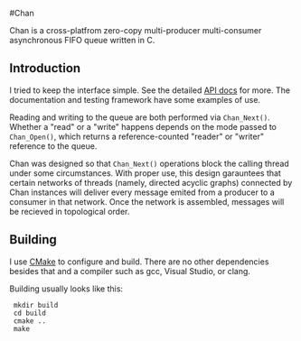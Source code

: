 #Chan

Chan is a cross-platfrom zero-copy multi-producer multi-consumer
asynchronous FIFO queue written in C.

## Introduction

I tried to keep the interface simple.  See the detailed [API docs][1]
for more.  The documentation and testing framework have some
examples of use.

Reading and writing to the queue are both performed via `Chan_Next()`.
Whether a "read" or a "write" happens depends on the mode passed to
`Chan_Open()`, which returns a reference-counted "reader" or "writer"
reference to the queue.

Chan was designed so that `Chan_Next()` operations block the calling
thread under some circumstances.  With proper use, this design garauntees that
certain networks of threads (namely, directed acyclic graphs) connected by 
Chan instances will deliver every message emited from a producer to a consumer
in that network.  Once the network is assembled, messages will be recieved in
topological order.

## Building

I use [CMake][2] to configure and build.  There are no other dependencies
besides that and a compiler such as gcc, Visual Studio, or clang.

Building usually looks like this:

     mkdir build
     cd build
     cmake ..
     make

[1]: http://nclack.github.com/chan/build/doc/apihtml/index.html
[2]: http://www.cmake.org/

